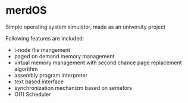 # merdOS
Simple operating system simulator, made as an university project
 
Following features are included:
* i-node flie mangement
* paged on demand memory management
* virtual memory management with second chance page replacement algorithm
* assembly program interpreter
* text based interface
* synchronization mechanizm based on semafors
* O(1) Scheduler
